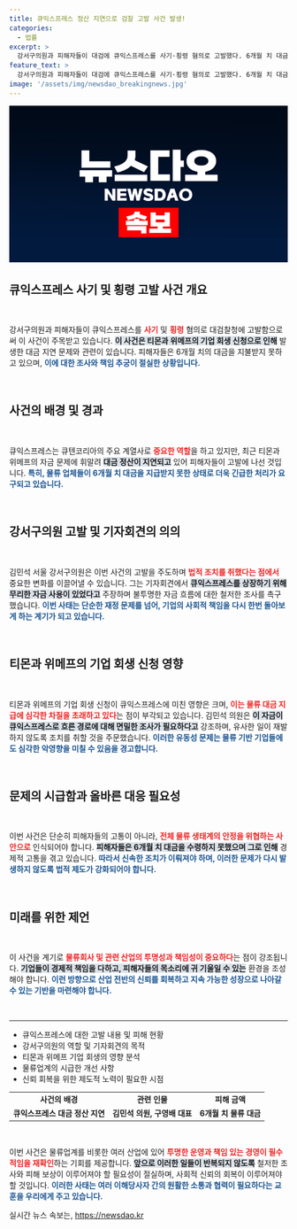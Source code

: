 ```yaml
---
title: 큐익스프레스 정산 지연으로 검찰 고발 사건 발생!
categories:
  - 법률
excerpt: >
  강서구의원과 피해자들이 대검에 큐익스프레스를 사기·횡령 혐의로 고발했다. 6개월 치 대금이 지연되며 티몬과 위메프의 위기 속, 기업의 책임을 추궁하고 있다. 과연 이 사태의 진실은 무엇일까?
feature_text: >
  강서구의원과 피해자들이 대검에 큐익스프레스를 사기·횡령 혐의로 고발했다. 6개월 치 대금이 지연되며 티몬과 위메프의 위기 속, 기업의 책임을 추궁하고 있다. 과연 이 사태의 진실은 무엇일까?
image: '/assets/img/newsdao_breakingnews.jpg'
---
```


<p><img src="/assets/img/newsdao_breakingnews.jpg" alt="ranknews 속보" /></p>

<h2 data-ke-size="size26">큐익스프레스 사기 및 횡령 고발 사건 개요</h2>

<p data-ke-size="size16">&nbsp;</p>

<p>강서구의원과 피해자들이 큐익스프레스를 <b><span style="color: #ee2323;">사기</span></b> 및 <b><span style="color: #ee2323;">횡령</span></b> 혐의로 대검찰청에 고발함으로써 이 사건이 주목받고 있습니다. <b><span style="background-color: #21538527;">이 사건은 티몬과 위메프의 기업 회생 신청으로 인해</span></b> 발생한 대금 지연 문제와 관련이 있습니다. 피해자들은 6개월 치의 대금을 지불받지 못하고 있으며, <b><span style="color: #1a5490;">이에 대한 조사와 책임 추궁이 절실한 상황입니다.</span></b> </p>

<p data-ke-size="size16">&nbsp;</p>

<h2 data-ke-size="size26">사건의 배경 및 경과</h2>

<p data-ke-size="size16">&nbsp;</p>

<p>큐익스프레스는 큐텐코리아의 주요 계열사로 <b><span style="color: #ee2323;">중요한 역할</span></b>을 하고 있지만, 최근 티몬과 위메프의 자금 문제에 휘말려 <b><span style="background-color: #21538527;">대금 정산이 지연되고</span></b> 있어 피해자들이 고발에 나선 것입니다. <b><span style="color: #1a5490;">특히, 물류 업체들이 6개월 치 대금을 지급받지 못한 상태로 더욱 긴급한 처리가 요구되고 있습니다.</span></b></p>

<p data-ke-size="size16">&nbsp;</p>

<h2 data-ke-size="size26">강서구의원 고발 및 기자회견의 의의</h2>

<p data-ke-size="size16">&nbsp;</p>

<p>김민석 서울 강서구의원은 이번 사건의 고발을 주도하며 <b><span style="color: #ee2323;">법적 조치를 취했다는 점에서</span></b> 중요한 변화를 이끌어낼 수 있습니다. 그는 기자회견에서 <b><span style="background-color: #21538527;">큐익스프레스를 상장하기 위해 무리한 자금 사용이 있었다고</span></b> 주장하며 불투명한 자금 흐름에 대한 철저한 조사를 촉구했습니다. <b><span style="color: #1a5490;">이번 사태는 단순한 재정 문제를 넘어, 기업의 사회적 책임을 다시 한번 돌아보게 하는 계기가 되고 있습니다.</span></b></p>

<p data-ke-size="size16">&nbsp;</p>

<h2 data-ke-size="size26">티몬과 위메프의 기업 회생 신청 영향</h2>

<p data-ke-size="size16">&nbsp;</p>

<p>티몬과 위메프의 기업 회생 신청이 큐익스프레스에 미친 영향은 크며, <b><span style="color: #ee2323;">이는 물류 대금 지급에 심각한 차질을 초래하고 있다</span></b>는 점이 부각되고 있습니다. 김민석 의원은 <b><span style="background-color: #21538527;">이 자금이 큐익스프레스로 흐른 경로에 대해 면밀한 조사가 필요하다고</span></b> 강조하며, 유사한 일이 재발하지 않도록 조치를 취할 것을 주문했습니다. <b><span style="color: #1a5490;">이러한 유동성 문제는 물류 기반 기업들에도 심각한 악영향을 미칠 수 있음을 경고합니다.</span></b></p>

<p data-ke-size="size16">&nbsp;</p>

<h2 data-ke-size="size26">문제의 시급함과 올바른 대응 필요성</h2>

<p data-ke-size="size16">&nbsp;</p>

<p>이번 사건은 단순히 피해자들의 고통이 아니라, <b><span style="color: #ee2323;">전체 물류 생태계의 안정을 위협하는 사안으로</span></b> 인식되어야 합니다. <b><span style="background-color: #21538527;">피해자들은 6개월 치 대금을 수령하지 못했으며 그로 인해</span></b> 경제적 고통을 겪고 있습니다. <b><span style="color: #1a5490;">따라서 신속한 조치가 이뤄져야 하며, 이러한 문제가 다시 발생하지 않도록 법적 제도가 강화되어야 합니다.</span></b></p>

<p data-ke-size="size16">&nbsp;</p>

<h2 data-ke-size="size26">미래를 위한 제언</h2>

<p data-ke-size="size16">&nbsp;</p>

<p>이 사건을 계기로 <b><span style="color: #ee2323;">물류회사 및 관련 산업의 투명성과 책임성이 중요하다</span></b>는 점이 강조됩니다. <b><span style="background-color: #21538527;">기업들이 경제적 책임을 다하고, 피해자들의 목소리에 귀 기울일 수 있는</span></b> 환경을 조성해야 합니다. <b><span style="color: #1a5490;">이런 방향으로 산업 전반의 신뢰를 회복하고 지속 가능한 성장으로 나아갈 수 있는 기반을 마련해야 합니다.</span></b></p>

<p data-ke-size="size16">&nbsp;</p>

<hr />

<ul>
    <li>큐익스프레스에 대한 고발 내용 및 피해 현황</li>
    <li>강서구의원의 역할 및 기자회견의 목적</li>
    <li>티몬과 위메프 기업 회생의 영향 분석</li>
    <li>물류업계의 시급한 개선 사항</li>
    <li>신뢰 회복을 위한 제도적 노력이 필요한 시점</li>
</ul>

<table>
    <tbody>
        <tr>
            <td style="text-align: center; height: 17px;"><b>사건의 배경</b></td>
            <td style="text-align: center; height: 17px;"><b>관련 인물</b></td>
            <td style="text-align: center; height: 17px;"><b>피해 금액</b></td>
        </tr>
        <tr>
            <td style="text-align: center; height: 17px;"><b>큐익스프레스 대금 정산 지연</b></td>
            <td style="text-align: center; height: 17px;"><b>김민석 의원, 구영배 대표</b></td>
            <td style="text-align: center; height: 17px;"><b>6개월 치 물류 대금</b></td>
        </tr>
    </tbody>
</table> 

<p data-ke-size="size16">&nbsp;</p> 

<p>이번 사건은 물류업계를 비롯한 여러 산업에 있어 <b><span style="color: #ee2323;">투명한 운영과 책임 있는 경영이 필수적임을 재확인</span></b>하는 기회를 제공합니다. <b><span style="background-color: #21538527;">앞으로 이러한 일들이 반복되지 않도록</span></b> 철저한 조사와 피해 보상이 이루어져야 할 필요성이 절실하며, 사회적 신뢰의 회복이 이루어져야 할 것입니다. <b><span style="color: #1a5490;">이러한 사태는 여러 이해당사자 간의 원활한 소통과 협력이 필요하다는 교훈을 우리에게 주고 있습니다.</span></b></p>
실시간 뉴스 속보는, <a href="https://newsdao.kr" rel="dofollow">https://newsdao.kr</a>


